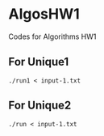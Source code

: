 # AlgosHW1
Codes for Algorithms HW1

## For Unique1
```
./run1 < input-1.txt
```

## For Unique2
```
./run < input-1.txt
```
